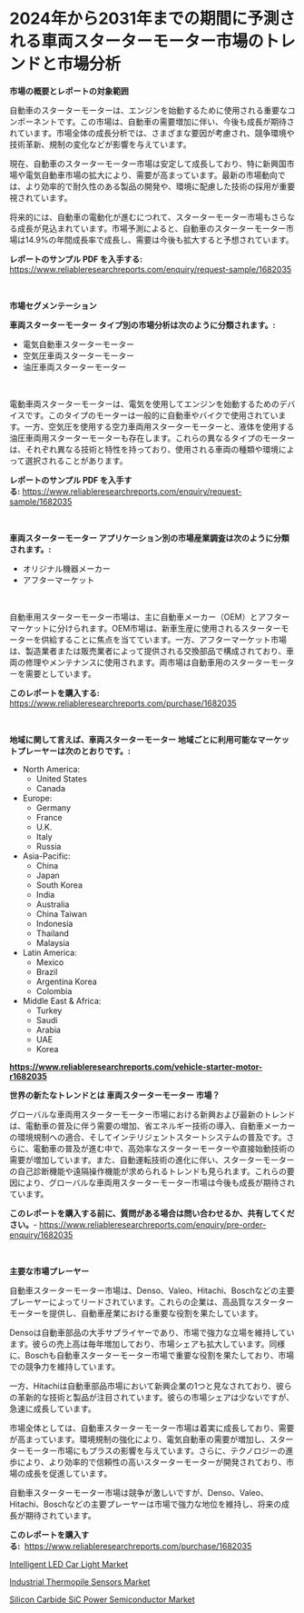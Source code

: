 <p><h1>2024年から2031年までの期間に予測される車両スターターモーター市場のトレンドと市場分析</h1></p><p><strong>市場の概要とレポートの対象範囲</strong></p>
<p><p>自動車のスターターモーターは、エンジンを始動するために使用される重要なコンポーネントです。この市場は、自動車の需要増加に伴い、今後も成長が期待されています。市場全体の成長分析では、さまざまな要因が考慮され、競争環境や技術革新、規制の変化などが影響を与えています。</p><p>現在、自動車のスターターモーター市場は安定して成長しており、特に新興国市場や電気自動車市場の拡大により、需要が高まっています。最新の市場動向では、より効率的で耐久性のある製品の開発や、環境に配慮した技術の採用が重要視されています。</p><p>将来的には、自動車の電動化が進むにつれて、スターターモーター市場もさらなる成長が見込まれています。市場予測によると、自動車のスターターモーター市場は14.9%の年間成長率で成長し、需要は今後も拡大すると予想されています。</p></p>
<p><strong>レポートのサンプル PDF を入手する:</strong> <a href="https://www.reliableresearchreports.com/enquiry/request-sample/1682035">https://www.reliableresearchreports.com/enquiry/request-sample/1682035</a></p>
<p>&nbsp;</p>
<p><strong>市場セグメンテーション</strong></p>
<p><strong>車両スターターモーター タイプ別の市場分析は次のように分類されます。:</strong></p>
<p><ul><li>電気自動車スターターモーター</li><li>空気圧車両スターターモーター</li><li>油圧車両スターターモーター</li></ul></p>
<p>&nbsp;</p>
<p><p>電動車両スターターモーターは、電気を使用してエンジンを始動するためのデバイスです。このタイプのモーターは一般的に自動車やバイクで使用されています。一方、空気圧を使用する空力車両用スターターモーターと、液体を使用する油圧車両用スターターモーターも存在します。これらの異なるタイプのモーターは、それぞれ異なる技術と特性を持っており、使用される車両の種類や環境によって選択されることがあります。</p></p>
<p><strong>レポートのサンプル PDF を入手する:</strong>&nbsp;<a href="https://www.reliableresearchreports.com/enquiry/request-sample/1682035">https://www.reliableresearchreports.com/enquiry/request-sample/1682035</a></p>
<p>&nbsp;</p>
<p><strong> 車両スターターモーター アプリケーション別の市場産業調査は次のように分類されます。:</strong></p>
<p><ul><li>オリジナル機器メーカー</li><li>アフターマーケット</li></ul></p>
<p>&nbsp;</p>
<p><p>自動車用スターターモーター市場は、主に自動車メーカー（OEM）とアフターマーケットに分けられます。OEM市場は、新車生産に使用されるスターターモーターを供給することに焦点を当てています。一方、アフターマーケット市場は、製造業者または販売業者によって提供される交換部品で構成されており、車両の修理やメンテナンスに使用されます。両市場は自動車用のスターターモーターを需要としています。</p></p>
<p><strong>このレポートを購入する:</strong>&nbsp; <a href="https://www.reliableresearchreports.com/purchase/1682035">https://www.reliableresearchreports.com/purchase/1682035</a></p>
<p>&nbsp;</p>
<p><strong>地域に関して言えば、車両スターターモーター 地域ごとに利用可能なマーケットプレーヤーは次のとおりです。:</strong></p>
<p><ul>
    <li>
        North America:
        <ul>
            <li>United States</li>
            <li>Canada</li>
        </ul>
    </li>
    <li>
        Europe:
        <ul>
            <li>Germany</li>
            <li>France</li>
            <li>U.K.</li>
            <li>Italy</li>
            <li>Russia</li>
        </ul>
    </li>
    <li>
        Asia-Pacific:
        <ul>
            <li>China</li>
            <li>Japan</li>
            <li>South Korea</li>
            <li>India</li>
            <li>Australia</li>
            <li>China Taiwan</li>
            <li>Indonesia</li>
            <li>Thailand</li>
            <li>Malaysia</li>
        </ul>
    </li>
    <li>
        Latin America:
        <ul>
            <li>Mexico</li>
            <li>Brazil</li>
            <li>Argentina Korea</li>
            <li>Colombia</li>
        </ul>
    </li>
    <li>
        Middle East & Africa:
        <ul>
            <li>Turkey</li>
            <li>Saudi</li>
            <li>Arabia</li>
            <li>UAE</li>
            <li>Korea</li>
        </ul>
    </li>
    </ul></p>
<p><strong><a href="https://www.reliableresearchreports.com/vehicle-starter-motor-r1682035">https://www.reliableresearchreports.com/vehicle-starter-motor-r1682035</a></strong>&nbsp;</p>
<p><strong>世界の新たなトレンドとは 車両スターターモーター 市場？</strong></p>
<p><p>グローバルな車両用スターターモーター市場における新興および最新のトレンドは、電動車の普及に伴う需要の増加、省エネルギー技術の導入、自動車メーカーの環境規制への適合、そしてインテリジェントスタートシステムの普及です。さらに、電動車の普及が進む中で、高効率なスターターモーターや直接始動技術の需要が増加しています。また、自動運転技術の進化に伴い、スターターモーターの自己診断機能や遠隔操作機能が求められるトレンドも見られます。これらの要因により、グローバルな車両用スターターモーター市場は今後も成長が期待されています。</p></p>
<p><strong>このレポートを購入する前に、質問がある場合は問い合わせるか、共有してください。</strong>- <a href="https://www.reliableresearchreports.com/enquiry/pre-order-enquiry/1682035">https://www.reliableresearchreports.com/enquiry/pre-order-enquiry/1682035</a></p>
<p>&nbsp;</p>
<p><strong>主要な市場プレーヤー</strong></p>
<p><p>自動車スターターモーター市場は、Denso、Valeo、Hitachi、Boschなどの主要プレーヤーによってリードされています。これらの企業は、高品質なスターターモーターを提供し、自動車産業における重要な役割を果たしています。</p><p>Densoは自動車部品の大手サプライヤーであり、市場で強力な立場を維持しています。彼らの売上高は毎年増加しており、市場シェアも拡大しています。同様に、Boschも自動車スターターモーター市場で重要な役割を果たしており、市場での競争力を維持しています。</p><p>一方、Hitachiは自動車部品市場において新興企業の1つと見なされており、彼らの革新的な技術と製品が注目されています。彼らの市場シェアは少ないですが、急速に成長しています。</p><p>市場全体としては、自動車スターターモーター市場は着実に成長しており、需要が高まっています。環境規制の強化により、電気自動車の需要が増加し、スターターモーター市場にもプラスの影響を与えています。さらに、テクノロジーの進歩により、より効率的で信頼性の高いスターターモーターが開発されており、市場の成長を促進しています。</p><p>自動車スターターモーター市場は競争が激しいですが、Denso、Valeo、Hitachi、Boschなどの主要プレーヤーは市場で強力な地位を維持し、将来の成長が期待されています。</p></p>
<p><strong>このレポートを購入する:</strong>&nbsp;&nbsp;<a href="https://www.reliableresearchreports.com/purchase/1682035">https://www.reliableresearchreports.com/purchase/1682035</a></p>
<p><p><a href="https://bubble-tree-ea4.notion.site/Intelligent-LED-Car-Light-Market-Trends-Forecast-and-Competitive-Analysis-to-2031-42f8d82b242448b6be25c61edfbad17a">Intelligent LED Car Light Market</a></p><p><a href="https://thundering-castanet-c65.notion.site/Industrial-Thermopile-Sensors-Market-Exploring-Market-Share-Market-Trends-and-Future-Growth-53e2e12ba9e54b489a0d70ba8fcd3442">Industrial Thermopile Sensors Market</a></p><p><a href="https://rainy-horn-d69.notion.site/Analyzing-Silicon-Carbide-SiC-Power-Semiconductor-Market-Global-Industry-Perspective-and-Forecast--c94413c9ff944a79bd8a2af954881227">Silicon Carbide SiC Power Semiconductor Market</a></p></p>